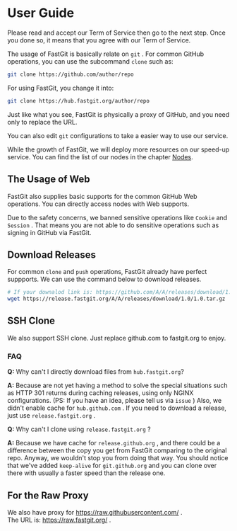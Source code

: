# User Guide

Please read and accept our Term of Service then go to the next step. Once you done so, it means that you agree with our Term of Service.

The usage of FastGit is basically relate on `git` . For common GitHub operations, you can use the subcommand `clone` such as:

```bash
git clone https://github.com/author/repo
```

For using FastGit, you change it into:

```bash
git clone https://hub.fastgit.org/author/repo
```

Just like what you see, FastGit is physically  a proxy of GitHub, and you need only to replace the URL.

You can also edit `git` configurations to take a easier way to use our service.

While the growth of FastGit, we will deploy more resources on our speed-up service. You can find the list of our nodes in the chapter [Nodes](../en-us/node.html).

## The Usage of Web

FastGit also supplies basic supports for the common GitHub Web operations. You can directly access nodes with Web supports.

Due to the safety concerns, we banned sensitive operations like `Cookie` and `Session` . That means you are not able to do sensitive operations such as signing in GitHub via FastGit.

## Download Releases

For common `clone` and `push` operations, FastGit already have perfect suppports. We can use the command below to download releases.

```bash
# If your downalod link is: https://github.com/A/A/releases/download/1.0/1.0.tar.gz , then you use:
wget https://release.fastgit.org/A/A/releases/download/1.0/1.0.tar.gz
```

## SSH Clone

We also support SSH clone. Just replace github.com to fastgit.org to enjoy.

### FAQ

**Q:** Why can't I directly download files from `hub.fastgit.org`?

**A:** Because are not yet having a method to solve the special situations such as HTTP 301 returns during caching releases, using only NGINX configurations. (PS: If you have an idea, please tell us via `issue` ) Also, we didn't enable cache for `hub.github.com` . If you need to download a release, just use `release.fastgit.org` .

**Q:** Why can't I clone using `release.fastgit.org` ?

**A:** Because we have cache for `release.github.org` , and there could be a difference between the copy you get from FastGit comparing to the original repo. Anyway, we wouldn't stop you from doing that way. You should notice that we've added `keep-alive` for `git.github.org` and you can clone over there with usually a faster speed than the release one.

## For the Raw Proxy

We also have proxy for <https://raw.githubusercontent.com/> .  
The URL is: <https://raw.fastgit.org/> .
